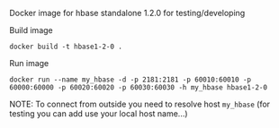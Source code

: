 
Docker image for hbase standalone 1.2.0 for testing/developing


Build image

    docker build -t hbase1-2-0 .

Run image

    docker run --name my_hbase -d -p 2181:2181 -p 60010:60010 -p 60000:60000 -p 60020:60020 -p 60030:60030 -h my_hbase hbase1-2-0

NOTE: To connect from outside you need to resolve host `my_hbase` (for testing you can add use your local host name...)